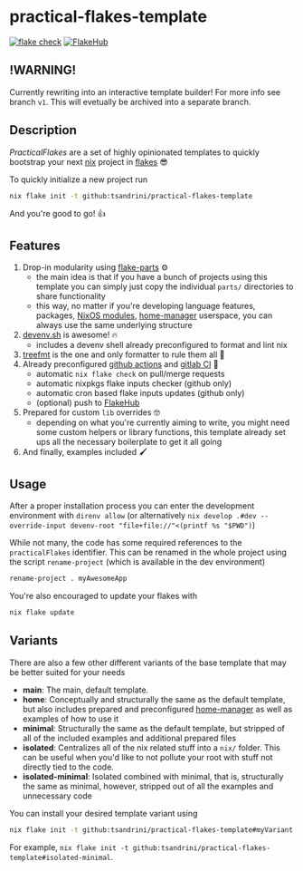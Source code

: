 # practical-flakes-template

[![flake check](https://github.com/tsandrini/practical-flakes-template/actions/workflows/check-on-merge.yml/badge.svg)](https://github.com/tsandrini/practical-flakes-template/actions/workflows/check-on-merge.yml)
[![FlakeHub](https://github.com/tsandrini/practical-flakes-template/actions/workflows/flakehub.yml/badge.svg)](https://github.com/tsandrini/practical-flakes-template/actions/workflows/flakehub.yml)

## !WARNING!

Currently rewriting into an interactive template builder! For more info see branch `v1`. This will evetually be archived into a separate branch.

## Description

_PracticalFlakes_ are a set of highly opinionated templates to quickly bootstrap
your next [nix](https://github.com/NixOS/nix) project in
[flakes](https://nixos.wiki/wiki/Flakes) 😎

To quickly initialize a new project run

```bash
nix flake init -t github:tsandrini/practical-flakes-template
```

And you're good to go! 👍

## Features

1. Drop-in modularity using
   [flake-parts](https://github.com/hercules-ci/flake-parts) ⚙️
   - the main idea is that if you have a bunch of projects using this template you
     can simply just copy the individual `parts/` directories to share functionality
   - this way, no matter if you're developing language features, packages,
     [NixOS modules](https://nixos.wiki/wiki/NixOS_Modules),
     [home-manager](https://github.com/nix-community/home-manager) userspace,
     you can always use the same underlying structure
1. [devenv.sh](https://github.com/cachix/devenv) is awesome! 🔥
   - includes a devenv shell already preconfigured to format and lint nix
1. [treefmt](https://github.com/numtide/treefmt) is the one and only formatter
   to rule them all 🙏
1. Already preconfigured [github actions](https://docs.github.com/en/actions)
   and [gitlab CI](https://docs.gitlab.com/ee/ci/) 💪
   - automatic `nix flake check` on pull/merge requests
   - automatic nixpkgs flake inputs checker (github only)
   - automatic cron based flake inputs updates (github only)
   - (optional) push to [FlakeHub](https://flakehub.com/)
1. Prepared for custom `lib` overrides 🤓
   - depending on what you're currently aiming to write, you might need some
     custom helpers or library functions, this template
     already set ups all the necessary boilerplate to get it all going
1. And finally, examples included 🖌️

## Usage

After a proper installation process you can enter the development environment
with `direnv allow` (or alternatively
`nix develop .#dev --override-input devenv-root "file+file://"<(printf %s "$PWD")`)

While not many, the code has some required references to the `practicalFlakes`
identifier. This can be renamed in the whole project using the script
`rename-project` (which is available in the dev environment)

```bash
rename-project . myAwesomeApp
```

You're also encouraged to update your flakes with

```bash
nix flake update
```

## Variants

There are also a few other different variants of the base template that may
be better suited for your needs

- **main**: The main, default template.
- **home**: Conceptually and structurally the same as the default template, but
  also includes prepared and preconfigured
  [home-manager](https://github.com/nix-community/home-manager) as well as
  examples of how to use it
- **minimal**: Structurally the same as the default template, but stripped of all
  of the included examples and additional prepared files
- **isolated**: Centralizes all of the nix related stuff into a `nix/` folder.
  This can be useful when you'd like to not pollute your root with stuff not
  directly tied to the code.
- **isolated-minimal**: Isolated combined with minimal, that is, structurally the
  same as minimal, however, stripped out of all the examples and unnecessary code

You can install your desired template variant using

```bash
nix flake init -t github:tsandrini/practical-flakes-template#myVariant
```

For example,
`nix flake init -t github:tsandrini/practical-flakes-template#isolated-minimal`.
